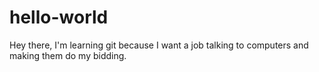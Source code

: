 # hello-world

Hey there, I'm learning git because I want a job talking to computers and making them do my bidding.
